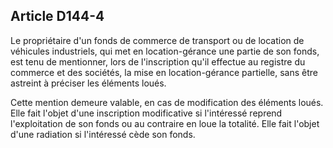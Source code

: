 Article D144-4
----
Le propriétaire d'un fonds de commerce de transport ou de location de véhicules
industriels, qui met en location-gérance une partie de son fonds, est tenu de
mentionner, lors de l'inscription qu'il effectue au registre du commerce et des
sociétés, la mise en location-gérance partielle, sans être astreint à préciser
les éléments loués.

Cette mention demeure valable, en cas de modification des éléments loués. Elle
fait l'objet d'une inscription modificative si l'intéressé reprend
l'exploitation de son fonds ou au contraire en loue la totalité. Elle fait
l'objet d'une radiation si l'intéressé cède son fonds.
